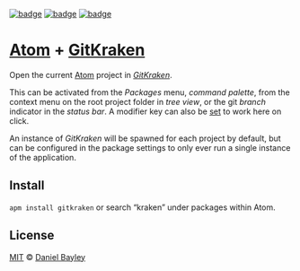 [![badge][apm]][package]
[![badge][chat]][#slack]
[![badge][chat-gk]][#slack-gk]

[Atom] + [GitKraken]
====================
Open the current [Atom] project in _[GitKraken]_.

This can be activated from the _Packages_ menu, _command palette_, from the context menu on the root project folder in _tree view_, or the git _branch_ indicator in the _status bar_. A modifier key can also be [set][settings] to work here on click.

An instance of _GitKraken_ will be spawned for each project by default, but can be configured in the package settings to only ever run a single instance of the application.

Install
-------
`apm install gitkraken` or search “kraken” under packages within Atom.

License
-------
[MIT] © [Daniel Bayley]

[MIT]:            LICENSE.md
[Daniel Bayley]:  https://github.com/danielbayley
[atom]:           https://atom.io
[apm]:            https://img.shields.io/apm/v/gitkraken.svg?style=flat-square
[package]:        https://atom.io/packages/gitkraken
[settings]:       atom://config/packages/gitkraken
[chat]:           https://img.shields.io/badge/slack-atom.io-9FD4A9.svg?style=flat-square
[#slack]:         https://atom-slack.herokuapp.com

[chat-gk]:        https://img.shields.io/badge/slack-gitkraken-379388.svg?style=flat-square
[#slack-gk]:      https://slack.gitkraken.com
[gitkraken]:      http://gitkraken.com

